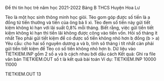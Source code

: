 Đề thi tin học trẻ năm học 2021-2022
Bảng B THCS
Huyện Hoa Lư


Tèo là một học sinh thông minh học giỏi. Tèo gom góp được số tiền là a đồng từ tiền thưởng và tiền của ông bà lì xì.  Tèo đem số tiền này gửi tiết kiệm không kì hạn với lãi suất 0,8% mỗi tháng.
Biết rằng, việc gửi tiền tiết kiệm không kì hạn thì tiền lãi không được công vào tiền vốn.
Hỏi số tháng ít nhất Tèo phải gửi tiết kiệm để có được số tiền không nhỏ hơn b đồng (b > a)
Yêu cầu: cho hai số nguyên dương a và b, tính sô tháng i tít nhất càn phải gửi tiền tiết kiệm để Tèo có số tiền không nhỏ hơn b.
Dữ liệu vào TIETKIEM.INP gồm 2 số a và b cách nhau bới dấu cách
Kết quả: Ghi ra file văn bản TIETKIEM.OUT số t là kết quả bài toán
Ví dụ:
TIETKIEM.INP
10000 11000

TIETKIEM.OUT
13
